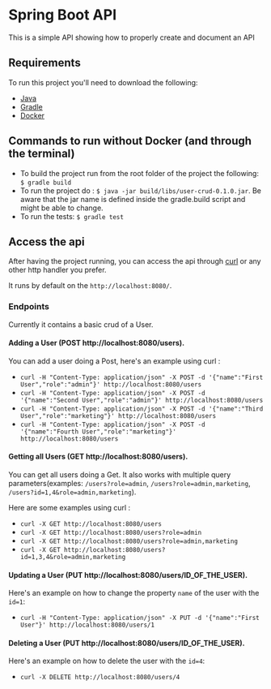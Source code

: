 # Spring Boot API

This is a simple API showing how to properly create and document an API 

## Requirements

To run this project you'll need to download the following:

- [Java](https://www.java.com/en/download/)
- [Gradle](https://gradle.org/install)
- [Docker](https://docs.docker.com/engine/installation/)

## Commands to run without Docker (and through the terminal)


- To build the project run from the root folder of the project the following: `$ gradle build`
- To run the project do : `$ java -jar build/libs/user-crud-0.1.0.jar`. Be aware that the jar name is defined inside the gradle.build script and might be able to change.
- To run the tests: `$ gradle test`

## Access the api

After having the project running, you can access the api through [curl](https://curl.haxx.se/download.html) or any other http handler you prefer. 

It runs by default on the `http://localhost:8080/`.

### Endpoints

Currently it contains a basic crud of a User.

#### Adding a User (POST http://localhost:8080/users).

You can add a user doing a Post, here's an example using curl :

- `curl -H "Content-Type: application/json" -X POST -d '{"name":"First User","role":"admin"}' http://localhost:8080/users`
- `curl -H "Content-Type: application/json" -X POST -d '{"name":"Second User","role":"admin"}' http://localhost:8080/users`
- `curl -H "Content-Type: application/json" -X POST -d '{"name":"Third User","role":"marketing"}' http://localhost:8080/users`
- `curl -H "Content-Type: application/json" -X POST -d '{"name":"Fourth User","role":"marketing"}' http://localhost:8080/users`

#### Getting all Users (GET http://localhost:8080/users).

You can get all users doing a Get. It also works with multiple query parameters(examples: `/users?role=admin`, `/users?role=admin,marketing`, `/users?id=1,4&role=admin,marketing`). 

Here are some examples using curl :

- `curl -X GET http://localhost:8080/users`
- `curl -X GET http://localhost:8080/users?role=admin`
- `curl -X GET http://localhost:8080/users?role=admin,marketing`
- `curl -X GET http://localhost:8080/users?id=1,3,4&role=admin,marketing`

#### Updating a User (PUT http://localhost:8080/users/ID_OF_THE_USER).

Here's an example on how to change the property `name` of the user with the `id=1`:

- `curl -H "Content-Type: application/json" -X PUT -d '{"name":"First User"}' http://localhost:8080/users/1`

#### Deleting a User (PUT http://localhost:8080/users/ID_OF_THE_USER).

Here's an example on how to delete the user with the `id=4`:

- `curl -X DELETE http://localhost:8080/users/4`

